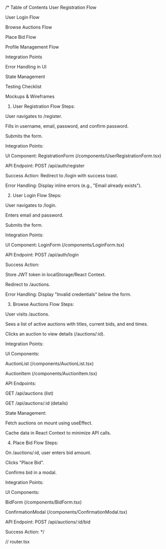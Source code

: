 /* Table of Contents
User Registration Flow

User Login Flow

Browse Auctions Flow

Place Bid Flow

Profile Management Flow

Integration Points

Error Handling in UI

State Management

Testing Checklist

Mockups & Wireframes

1. User Registration Flow
Steps:

User navigates to /register.

Fills in username, email, password, and confirm password.

Submits the form.

Integration Points:

UI Component: RegistrationForm (/components/UserRegistrationForm.tsx)

API Endpoint: POST /api/auth/register

Success Action: Redirect to /login with success toast.

Error Handling: Display inline errors (e.g., "Email already exists").

2. User Login Flow
Steps:

User navigates to /login.

Enters email and password.

Submits the form.

Integration Points:

UI Component: LoginForm (/components/LoginForm.tsx)

API Endpoint: POST /api/auth/login

Success Action:

Store JWT token in localStorage/React Context.

Redirect to /auctions.

Error Handling: Display "Invalid credentials" below the form.

3. Browse Auctions Flow
Steps:

User visits /auctions.

Sees a list of active auctions with titles, current bids, and end times.

Clicks an auction to view details (/auctions/:id).

Integration Points:

UI Components:

AuctionList (/components/AuctionList.tsx)

AuctionItem (/components/AuctionItem.tsx)

API Endpoints:

GET /api/auctions (list)

GET /api/auctions/:id (details)

State Management:

Fetch auctions on mount using useEffect.

Cache data in React Context to minimize API calls.

4. Place Bid Flow
Steps:

On /auctions/:id, user enters bid amount.

Clicks "Place Bid".

Confirms bid in a modal.

Integration Points:

UI Components:

BidForm (/components/BidForm.tsx)

ConfirmationModal (/components/ConfirmationModal.tsx)

API Endpoint: POST /api/auctions/:id/bid

Success Action: */

// router.tsx